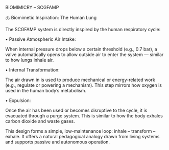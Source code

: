 BIOMIMICRY – SCGFAMP

🫁 Biomimetic Inspiration: The Human Lung

The SCGFAMP system is directly inspired by the human respiratory cycle:

• Passive Atmospheric Air Intake:

When internal pressure drops below a certain threshold (e.g., 0.7 bar), a valve automatically opens to allow outside air to enter the system — similar to how lungs inhale air.

• Internal Transformation:

The air drawn in is used to produce mechanical or energy-related work (e.g., regulate or powering a mechanism). This step mirrors how oxygen is used in the human body’s metabolism.

• Expulsion:

Once the air has been used or becomes disruptive to the cycle, it is evacuated through a purge system. This is similar to how the body exhales carbon dioxide and waste gases.

This design forms a simple, low-maintenance loop: inhale – transform – exhale. It offers a natural pedagogical analogy drawn from living systems and supports passive and autonomous operation.

